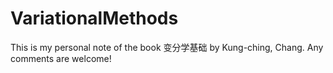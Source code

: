 # VariationalMethods
This is my personal note of the book 变分学基础 by Kung-ching, Chang. Any comments are welcome!
